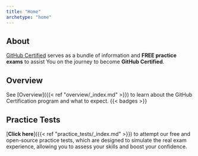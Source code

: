 ```yaml
---
title: "Home"
archetype: "home"
---
```




## About

[GitHub Certified](https://githubcertified.com/) serves as a bundle of information and **FREE practice exams** to assist You on the journey to become **GitHub Certified**.


## Overview


See [Overview]({{< ref "overview/_index.md" >}}) to learn about the GitHub Certification program and what to expect.
{{< badges >}}



## Practice Tests

[**Click here**]({{< ref "practice_tests/_index.md" >}}) to attempt our free and open-source practice tests, which are designed to simulate the real exam experience, allowing you to assess your skills and boost your confidence.
